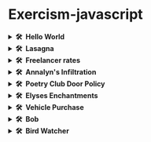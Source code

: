 # Exercism-javascript

<details>

  <summary><b>🛠️&nbsp;&nbsp;Hello World</b></summary>

## Instructions

The classical introductory exercise. Just say "Hello, World!".

["Hello, World!"](http://en.wikipedia.org/wiki/%22Hello,_world!%22_program) is
the traditional first program for beginning programming in a new language
or environment.

The objectives are simple:

- Write a function that returns the string "Hello, World!".
- Run the test suite and make sure that it succeeds.
- Submit your solution and check it at the website.

</details>

<details>

  <summary><b>🛠️&nbsp;&nbsp;Lasagna</b></summary>

  ## Instructions

Lucian's girlfriend is on her way home, and he hasn't cooked their anniversary dinner!

In this exercise, you're going to write some code to help Lucian cook an exquisite lasagna from his favorite cookbook.

You have four tasks related to the time spent cooking the lasagna.


</details>

<details>

  <summary><b>🛠️&nbsp;&nbsp;Freelancer rates</b></summary>

  ## Instructions

In this exercise you will be writing code to help a freelancer communicate with his clients about the prices of certain projects. You will write a few utility functions to quickly calculate the costs for the clients.

</details>
<details>

  <summary><b>🛠️&nbsp;&nbsp;Annalyn's Infiltration</b></summary>

  ## Instructions

In this exercise, you'll be implementing the quest logic for a new RPG game a friend is developing.
The game's main character is Annalyn, a brave girl with a fierce and loyal pet dog.
Unfortunately, disaster strikes, as her best friend was kidnapped while searching for berries in the forest.
Annalyn will try to find and free her best friend, optionally taking her dog with her on this quest.

After some time spent following her best friend's trail, she finds the camp in which her best friend is imprisoned.
It turns out there are two kidnappers: a mighty knight and a cunning archer.

You have four tasks: to implement the logic for determining if the above actions are available based on the state of the three characters found in the forest and whether Annalyn's pet dog is present or not.

</details>

<details>

  <summary><b>🛠️&nbsp;&nbsp;Poetry Club Door Policy</b></summary>

  ## Instructions

A new poetry club has opened in town, and you're thinking of attending.
Because there have been incidents in the past, the club has a very specific door policy which you'll need to master, before attempting entry.

There are two doors at the poetry club, a front and a back door, and both are guarded.
To gain entry, you'll need to work out the password of the day.

The password is always based on a poem and can be derived in a two-step process.

</details>


<details>

  <summary><b>🛠️&nbsp;&nbsp;Elyses Enchantments</b></summary>

## Instructions

As a magician-to-be, Elyse needs to practice some basics. She has
a stack of cards that she wants to manipulate.

To make things a bit easier she only uses the cards 1 to 10 so her
stack of cards can be represented by an array of numbers. The position
of a certain card corresponds to the index in the array. That means
position 0 refers to the first card, position 1 to the second card
etc.
</details>

<details>

  <summary><b>🛠️&nbsp;&nbsp;Vehicle Purchase</b></summary>

## Instructions

In this exercise, you will write some code to help you prepare to buy a vehicle.

You have three tasks, one to determine if you will need to get a licence, one to help you choose between two vehicles and one to estimate the acceptable price for a used vehicle.

</details>

<details>

  <summary><b>🛠️&nbsp;&nbsp;Bob</b></summary>

## Instructions

Bob is a lackadaisical teenager. In conversation, his responses are very limited.

Bob answers 'Sure.' if you ask him a question, such as "How are you?".

He answers 'Whoa, chill out!' if you YELL AT HIM (in all capitals).

He answers 'Calm down, I know what I'm doing!' if you yell a question at him.

He says 'Fine. Be that way!' if you address him without actually saying
anything.

He answers 'Whatever.' to anything else.

Bob's conversational partner is a purist when it comes to written communication and always follows normal rules regarding sentence punctuation in English.

</details>


<details>

  <summary><b>🛠️&nbsp;&nbsp;Bird Watcher
</b></summary>

## Instructions

You are an avid bird watcher that keeps track of how many birds have visited your garden.
Usually, you use a tally in a notebook to count the birds but you want to better work with your data.
You already digitalized the bird counts per day for the past weeks that you kept in the notebook.

Now you want to determine the total number of birds that you counted, calculate the bird count for a specific week and correct a counting mistake.

</details>